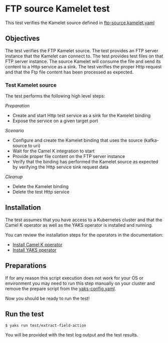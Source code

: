 # FTP source Kamelet test

This test verifies the Kamelet source defined in [ftp-source.kamelet.yaml](../../ftp-source.kamelet.yaml)

## Objectives

The test verifies the FTP Kamelet source.
The test provides an FTP server instance that the Kamelet can connect to.
The test provides test files on that FTP server instance. 
The source Kamelet will consume the file and send its content to a Http service as a sink.
The test verifies the proper Http request and that the Ftp file content has been processed as expected.

### Test Kamelet source

The test performs the following high level steps:

*Preparation*
- Create and start Http test service as a sink for the Kamelet binding
- Expose the service on a given target port

*Scenario* 
- Configure and create the Kamelet binding that uses the source (kafka-source to uri)
- Wait for the Camel K integration to start
- Provide proper file content on the FTP server instance
- Verify that the binding has performed the Kamelet source as expected by verifying the Http service sink request data

*Cleanup*
- Delete the Kamelet binding
- Delete the test Http service

## Installation

The test assumes that you have access to a Kubernetes cluster and that the Camel K operator as well as the YAKS operator is installed
and running.

You can review the installation steps for the operators in the documentation:

- [Install Camel K operator](https://camel.apache.org/camel-k/latest/installation/installation.html)
- [Install YAKS operator](https://github.com/citrusframework/yaks#installation)

## Preparations

If for any reason this script execution does not work for your OS or environment you may need to run this step manually on your cluster and
remove the prepare script from the [yaks-config.yaml](yaks-config.yaml).

Now you should be ready to run the test!

## Run the test

```shell script
$ yaks run test/extract-field-action
```

You will be provided with the test log output and the test results.

